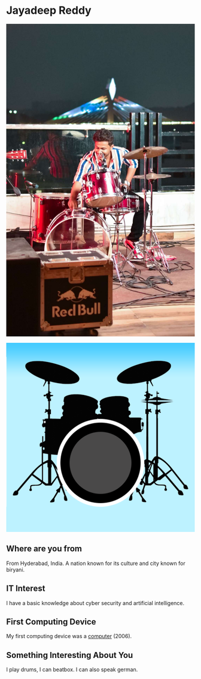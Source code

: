# Jayadeep Reddy
![jd](images/mypic.jpg "jaideep")

![drumming](images/drums.png "drums")

## Where are you from

From Hyderabad, India. A nation known for its culture and city known for biryani.

## IT Interest

I have a basic knowledge about cyber security and artificial intelligence. 
## First Computing Device

My first computing device was a [computer](https://en.wikipedia.org/wiki/Desktop_computer#History) (2006).

## Something Interesting About You

I play drums, I can beatbox. I can also speak german.


